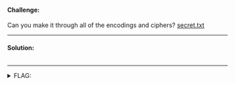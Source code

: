#### Challenge:

Can you make it through all of the encodings and ciphers? [secret.txt](./secret.txt ":ignore")

---

#### Solution:

```bash
```

---

<details><summary>FLAG:</summary>

```
utflag{now_youre_playing_with_crypto}
```

</details>
<br/>

